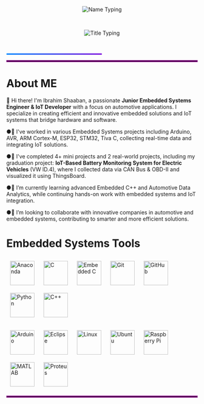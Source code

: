 <!-- الاسم -->
<p align="center">
  <img src="https://readme-typing-svg.herokuapp.com?font=Fira+Code&size=32&duration=3000&pause=1000&color=1E90FF&center=true&width=700&lines=Ibrahim+Shaaban" alt="Name Typing" />
</p>

<br>

<!-- العنوان -->
<p align="center">
  <img src="https://readme-typing-svg.herokuapp.com?font=Fira+Code&size=24&duration=3000&pause=1000&color=FF5733,FF8D1A&center=true&width=700&lines=Junior+Embedded+Engineer+And+IoT+Developer;Automotive+Engineer" alt="Title Typing" />
</p>

<br>

<!-- خط الفاصل بين السكشنات -->
<p align="center">
  <div style="background: linear-gradient(to right, #1E90FF, #8A2BE2); height: 4px; width: 50%; border-radius: 2px;"></div>
</p>
<hr style="border: 2px solid purple;">

# **About ME**


👋 Hi there! I'm Ibrahim Shaaban, a passionate **Junior Embedded Systems Engineer & IoT Developer** with a focus on automotive applications. I specialize in creating efficient and innovative embedded solutions and IoT systems that bridge hardware and software.  

●🔭 I've worked in various Embedded Systems projects including Arduino, AVR, ARM Cortex-M, ESP32, STM32, Tiva C, collecting real-time data and integrating IoT solutions.  

●🤖 I've completed 4+ mini projects and 2 real-world projects, including my graduation project: **IoT-Based Battery Monitoring System for Electric Vehicles** (VW ID.4), where I collected data via CAN Bus & OBD-II and visualized it using ThingsBoard.    

●🌱 I’m currently learning advanced Embedded C++ and Automotive Data Analytics, while continuing hands-on work with embedded systems and IoT integration.  

●🤝 I’m looking to collaborate with innovative companies in automotive and embedded systems, contributing to smarter and more efficient solutions.

# Embedded Systems Tools
<!-- الصف الأول -->
<p align="left">
  <img src="https://cdn.jsdelivr.net/gh/devicons/devicon@latest/icons/anaconda/anaconda-original.svg" width="64" height="64" alt="Anaconda" style="margin: 10px;" /> 
  <img src="https://cdn.jsdelivr.net/gh/devicons/devicon@latest/icons/c/c-original.svg" width="64" height="64" alt="C" style="margin: 10px;" /> 
  <img src="https://cdn.jsdelivr.net/gh/devicons/devicon@latest/icons/embeddedc/embeddedc-original.svg" width="64" height="64" alt="Embedded C" style="margin: 10px;" /> 
  <img src="https://cdn.jsdelivr.net/gh/devicons/devicon@latest/icons/git/git-plain.svg" width="64" height="64" alt="Git" style="margin: 10px;" />
  <img src="https://cdn.jsdelivr.net/gh/devicons/devicon@latest/icons/github/github-original.svg" width="64" height="64" alt="GitHub" style="margin: 10px;" />
  <img src="https://cdn.jsdelivr.net/gh/devicons/devicon@latest/icons/python/python-original.svg" width="64" height="64" alt="Python" style="margin: 10px;" />
  <img src="https://cdn.jsdelivr.net/gh/devicons/devicon@latest/icons/cplusplus/cplusplus-original.svg" width="64" height="64" alt="C++" style="margin: 10px;" />
</p>

<!-- الصف الثاني -->
<p align="left">
  <img src="https://cdn.jsdelivr.net/gh/devicons/devicon@latest/icons/arduino/arduino-original.svg" width="64" height="64" alt="Arduino" style="margin: 10px;" />
  <img src="https://cdn.jsdelivr.net/gh/devicons/devicon@latest/icons/eclipse/eclipse-original.svg" width="64" height="64" alt="Eclipse" style="margin: 10px;" />
  <img src="https://cdn.jsdelivr.net/gh/devicons/devicon@latest/icons/linux/linux-original.svg" width="64" height="64" alt="Linux" style="margin: 10px;" />
  <img src="https://commons.wikimedia.org/wiki/Special:Redirect/file/Ubuntu-logo-no-wordmark-solid-o-2022.svg" width="64" height="64" alt="Ubuntu" style="margin: 10px;" />
  <img src="https://cdn.jsdelivr.net/gh/devicons/devicon@latest/icons/raspberrypi/raspberrypi-original.svg" width="64" height="64" alt="Raspberry Pi" style="margin: 10px;" />
  <img src="https://cdn.jsdelivr.net/gh/devicons/devicon@latest/icons/matlab/matlab-original.svg" width="64" height="64" alt="MATLAB" style="margin: 10px;" />
  <img src="https://assets.streamlinehq.com/image/private/w_30,h_30,ar_1/f_auto/v1/icons/logos/proteus-m6yuuf4xb9n49h83irqsfn.png/proteus-9iq1io6zwhr4e131ry1sex.png?_a=DATAg1XyZAA0" alt="Proteus" width="64" height="64" style="margin: 10px;" />
</p>




<hr style="border: 2px solid purple;">
